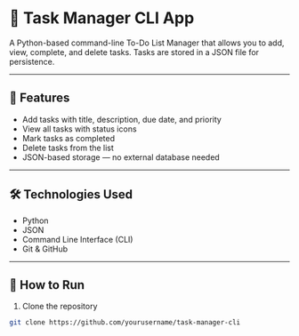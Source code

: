 # 📝 Task Manager CLI App

A Python-based command-line To-Do List Manager that allows you to add, view, complete, and delete tasks. Tasks are stored in a JSON file for persistence.

---

## 📌 Features

- Add tasks with title, description, due date, and priority
- View all tasks with status icons
- Mark tasks as completed
- Delete tasks from the list
- JSON-based storage — no external database needed

---

## 🛠 Technologies Used

- Python
- JSON
- Command Line Interface (CLI)
- Git & GitHub

---

## 🚀 How to Run

1. Clone the repository  
```bash
git clone https://github.com/yourusername/task-manager-cli
